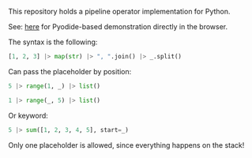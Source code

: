 This repository holds a pipeline operator implementation for Python.

See: [here](https://sadaszewski.github.io/python-pipeline-operator/dist/console.html) for Pyodide-based demonstration directly in the browser.

The syntax is the following:

```python
[1, 2, 3] |> map(str) |> ", ".join() |> _.split()
```

Can pass the placeholder by position:

```python
5 |> range(1, _) |> list()
```

```python
1 |> range(_, 5) |> list()
```

Or keyword:

```python
5 |> sum([1, 2, 3, 4, 5], start=_)
```

Only one placeholder is allowed, since everything happens on the stack!
